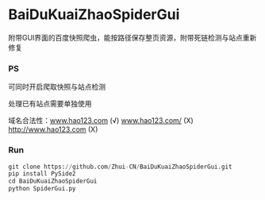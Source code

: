 

# BaiDuKuaiZhaoSpiderGui
附带GUI界面的百度快照爬虫，能按路径保存整页资源，附带死链检测与站点重新修复

### PS

可同时开启爬取快照与站点检测

处理已有站点需要单独使用

域名合法性：www.hao123.com (√)   www.hao123.com/ (X)   http://www.hao123.com (X)

### Run

```python
git clone https://github.com/Zhui-CN/BaiDuKuaiZhaoSpiderGui.git
pip install PySide2
cd BaiDuKuaiZhaoSpiderGui
python SpiderGui.py
```



